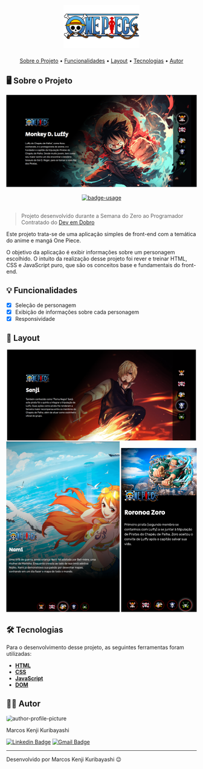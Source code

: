 <!-- CABEÇALHO -->
<div id="readme-top" align="center">
    <h1>
        <img width=200 src="./src/images/one-piece-logo.png" alt="project-name" />
    </h1>
    <p>
        <a href="#%EF%B8%8F-sobre-o-projeto">Sobre o Projeto</a> •
        <a href="#-funcionalidades">Funcionalidades</a> •
        <a href="#-layout">Layout</a> •
        <a href="#%EF%B8%8F-tecnologias">Tecnologias</a> •
        <a href="#-autor">Autor</a>
    </p>
</div>

<!-- SOBRE O PROJETO -->

## 🖥️ Sobre o Projeto

<div align="center">
    <img src="./public/project.png" width=800/>
    <br/>
    <br/>
    <a href="https://kenmarcos.github.io/one-piece/">
        <img src="https://img.shields.io/badge/demo-ver%20aplicação-blue?style=for-the-badge" alt="badge-usage" >
    </a>
</div>

<br/>

> Projeto desenvolvido durante a Semana do Zero ao Programador Contratado do [Dev em Dobro](https://devemdobro.com/)

Este projeto trata-se de uma aplicação simples de front-end com a temática do anime e mangá One Piece.

O objetivo da aplicação é exibir informações sobre um personagem escolhido. O intuito da realização desse projeto foi rever e treinar HTML, CSS e JavaScript puro, que são os conceitos base e fundamentais do front-end.

<!-- FUNCIONALIDADES -->

## 💡 Funcionalidades

- [x] Seleção de personagem
- [x] Exibição de informações sobre cada personagem
- [x] Responsividade

<!-- LAYOUT -->

## 🎨 Layout

<p align="center">
  <img src="./public/desktop.png" width=500>

  <img src="./public/tablet.png" width=300>
  
  <img src="./public/mobile.png" width=200>
</p>

<!-- TECNOLOGIAS -->

## 🛠️ Tecnologias

Para o desenvolvimento desse projeto, as seguintes ferramentas foram utilizadas:

- **[HTML](https://developer.mozilla.org/en-US/docs/Web/HTML)**
- **[CSS](https://developer.mozilla.org/en-US/docs/Web/CSS)**
- **[JavaScript](https://developer.mozilla.org/en-US/docs/Web/JavaScript)**
- **[DOM](https://developer.mozilla.org/en-US/docs/Web/API/Document_Object_Model)**

## 👨‍💻 Autor

<img style="border-radius: 15%;" src="https://gitlab.com/uploads/-/system/user/avatar/8603970/avatar.png?width=400" width=70 alt="author-profile-picture"/>

Marcos Kenji Kuribayashi

[![Linkedin Badge](https://img.shields.io/badge/-LinkedIn-blue?style=flat&logo=Linkedin&logoColor=white)](https://www.linkedin.com/in/marcos-kuribayashi/) [![Gmail Badge](https://img.shields.io/badge/-marcosken13@gmail.com-c14438?style=flat&logo=Gmail&logoColor=white)](mailto:marcosken13@gmail.com)

---

Desenvolvido por Marcos Kenji Kuribayashi 😉

